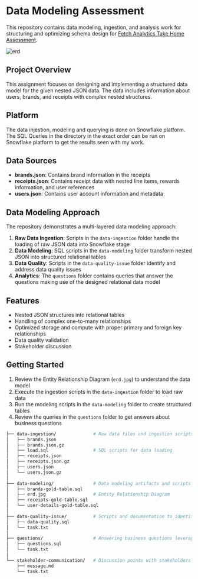 # Data Modeling Assessment

This repository contains data modeling, ingestion, and analysis work for structuring and optimizing schema design for [Fetch Analytics Take Home Assessment](https://fetch-hiring.s3.amazonaws.com/analytics-engineer/ineeddata-data-modeling/data-modeling.html). 

![erd](https://github.com/user-attachments/assets/38cd8179-9135-48ce-94f1-eda115621c61)



## Project Overview

This assignment focuses on designing and implementing a structured data model for the given nested JSON data. The data includes information about users, brands, and receipts with complex nested structures.

## Platform 

The data injestion, modeling and querying is done on Snowflake platform. The SQL Queries in the directory in the exact order can be run on Snowflake platform to get the results seen with my work. 

## Data Sources

- **brands.json**: Contains brand information in the receipts
- **receipts.json**: Contains receipt data with nested line items, rewards information, and user references
- **users.json**: Contains user account information and metadata

## Data Modeling Approach

The repository demonstrates a multi-layered data modeling approach:

1. **Raw Data Ingestion**: Scripts in the `data-ingestion` folder handle the loading of raw JSON data into Snowflake stage
2. **Data Modeling**: SQL scripts in the `data-modeling` folder transform nested JSON into structured relational tables
3. **Data Quality**: Scripts in the `data-quality-issue` folder identify and address data quality issues
4. **Analytics**: The `questions` folder contains queries that answer the questions making use of the designed relational data model 

## Features

- Nested JSON structures into relational tables
- Handling of complex one-to-many relationships
- Optimized storage and compute with proper primary and foreign key relationships
- Data quality validation
- Stakeholder discussion

## Getting Started

1. Review the Entity Relationship Diagram (`erd.jpg`) to understand the data model
2. Execute the ingestion scripts in the `data-ingestion` folder to load raw data
3. Run the modeling scripts in the `data-modeling` folder to create structured tables
4. Review the queries in the `questions` folder to get answers about business questions



```bash
├── data-ingestion/              # Raw data files and ingestion scripts
│   ├── brands.json              
│   ├── brands.json.gz           
│   ├── load.sql                 # SQL scripts for data loading
│   ├── receipts.json          
│   ├── receipts.json.gz        
│   ├── users.json          
│   └── users.json.gz          
│
├── data-modeling/               # Data modeling artifacts and scripts for gold layer (production-level data) 
│   ├── brands-gold-table.sql    
│   ├── erd.jpg                  # Entity Relationship Diagram
│   ├── receipts-gold-table.sql  
│   └── user-details-gold-table.sql 
│
├── data-quality-issue/          # Scripts and documentation to identify data quality improvements and issues
│   ├── data-quality.sql         
│   └── task.txt               
│
├── questions/                   # Answering business questions leveraging data model
│   ├── questions.sql            
│   └── task.txt                
│
└── stakeholder-communication/   # Discussion points with stakeholders
    ├── message.md              
    └── task.txt                




